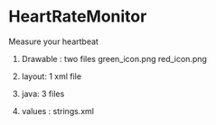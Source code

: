 # HeartRateMonitor
Measure your heartbeat

1. Drawable : two files 
      green_icon.png
      red_icon.png

2. layout: 1 xml file

3. java: 3 files

4. values : strings.xml
